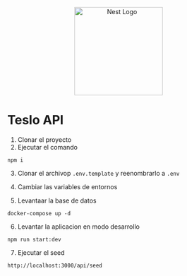 <p align="center">
  <a href="http://nestjs.com/" target="blank"><img src="https://nestjs.com/img/logo-small.svg" width="200" alt="Nest Logo" /></a>
</p>

# Teslo API

1. Clonar el proyecto
2. Ejecutar el comando 
```
npm i 
```
3. Clonar el archivop ```.env.template``` y reenombrarlo a ```.env```

4.  Cambiar las variables de entornos

5. Levantaar la base de datos
```
docker-compose up -d

```
6. Levantar la aplicacion en modo desarrollo

```
npm run start:dev
```

7. Ejecutar el seed

```
http://localhost:3000/api/seed
```
